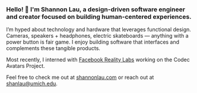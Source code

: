 ### Hello! 👋 I'm Shannon Lau, a design-driven software engineer and creator focused on building human-centered experiences.

I’m hyped about technology and hardware that leverages functional design. Cameras, speakers + headphones, electric skateboards — anything with a power button is fair game. I enjoy building software that interfaces and complements these tangible products.

Most recently, I interned with [Facebook Reality Labs](https://tech.fb.com/codec-avatars-facebook-reality-labs/) working on the Codec Avatars Project.

Feel free to check me out at [shannonlau.com](https://shannonlau.com) or reach out at shanlau@umich.edu.

<!--
**slau8/slau8** is a ✨ _special_ ✨ repository because its `README.md` (this file) appears on your GitHub profile.

Here are some ideas to get you started:

- 🔭 I’m currently working on ...
- 🌱 I’m currently learning ...
- 👯 I’m looking to collaborate on ...
- 🤔 I’m looking for help with ...
- 💬 Ask me about ...
- 📫 How to reach me: ...
- 😄 Pronouns: ...
- ⚡ Fun fact: ...
-->
